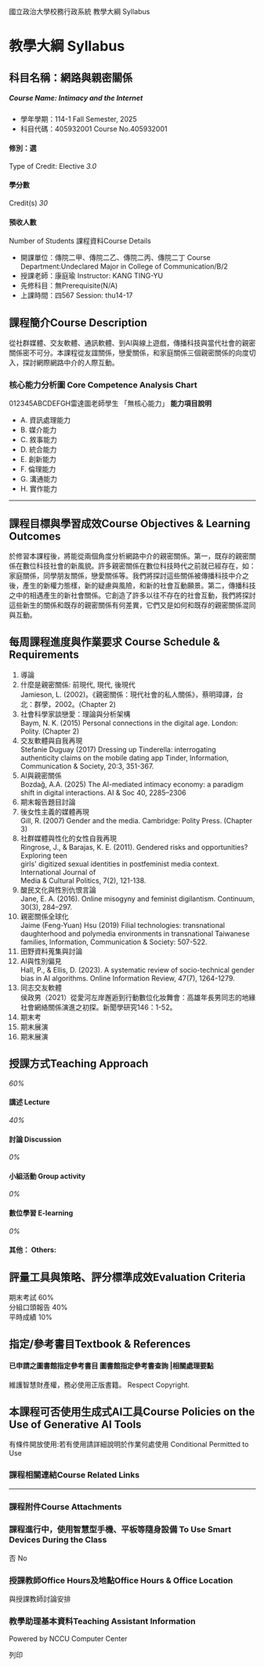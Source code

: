 國立政治大學校務行政系統 教學大綱 Syllabus
# 教學大綱 Syllabus
##  科目名稱：網路與親密關係
#####  Course Name: Intimacy and the Internet
  * 學年學期：114-1 Fall Semester, 2025 
  * 科目代碼：405932001 Course No.405932001


#### 修別：選
Type of Credit: Elective 
_3.0_
#### 學分數
Credit(s)
_30_
#### 預收人數
Number of Students
課程資料Course Details
  * 開課單位：傳院二甲、傳院二乙、傳院二丙、傳院二丁 Course Department:Undeclared Major in College of Communication/B/2 
  * 授課老師：康庭瑜 Instructor: KANG TING-YU 
  * 先修科目：無Prerequisite(N/A)
  * 上課時間：四567 Session: thu14-17


##  課程簡介Course Description
從社群媒體、交友軟體、通訊軟體、到AI與線上遊戲，傳播科技與當代社會的親密關係密不可分。本課程從友誼關係，戀愛關係，和家庭關係三個親密關係的向度切入，探討網際網路中介的人際互動。
  

###  核心能力分析圖 Core Competence Analysis Chart
012345ABCDEFGH雷達圖老師學生
「無核心能力」 
**能力項目說明**
  * A. 資訊處理能力
  * B. 媒介能力
  * C. 敘事能力
  * D. 統合能力
  * E. 創新能力
  * F. 倫理能力
  * G. 溝通能力
  * H. 實作能力


* * *
##  課程目標與學習成效Course Objectives & Learning Outcomes 
於修習本課程後，將能從兩個角度分析網路中介的親密關係。第一，既存的親密關係在數位科技社會的新風貌。許多親密關係在數位科技時代之前就已經存在，如：家庭關係，同學朋友關係，戀愛關係等。我們將探討這些關係被傳播科技中介之後，產生的新權力態樣，新的疑慮與風險，和新的社會互動願景。第二，傳播科技之中的相遇產生的新社會關係。它創造了許多以往不存在的社會互動，我們將探討這些新生的關係和既存的親密關係有何差異，它們又是如何和既存的親密關係混同與互動。
##  每周課程進度與作業要求 Course Schedule & Requirements
1. 導論
2. 什麼是親密關係: 前現代, 現代, 後現代  
Jamieson, L. (2002)。《親密關係：現代社會的私人關係》，蔡明璋譯，台北：群學，2002。(Chapter 2)
3. 社會科學家談戀愛：理論與分析架構  
Baym, N. K. (2015) Personal connections in the digital age. London: Polity. (Chapter 2)
4. 交友軟體與自我再現  
Stefanie Duguay (2017) Dressing up Tinderella: interrogating authenticity claims on the mobile dating app Tinder, Information, Communication & Society, 20:3, 351-367.
5. AI與親密關係  
Bozdağ, A.A. (2025) The AI-mediated intimacy economy: a paradigm shift in digital interactions. AI & Soc 40, 2285–2306 
6. 期末報告題目討論
7. 後女性主義的媒體再現   
Gill, R. (2007) Gender and the media. Cambridge: Polity Press. (Chapter 3)
8. 社群媒體與性化的女性自我再現  
Ringrose, J., & Barajas, K. E. (2011). Gendered risks and opportunities? Exploring teen   
girls' digitized sexual identities in postfeminist media context. International Journal of   
Media & Cultural Politics, 7(2), 121-138.
9. 酸民文化與性別仇恨言論  
Jane, E. A. (2016). Online misogyny and feminist digilantism. Continuum, 30(3), 284–297. 
10. 親密關係全球化  
Jaime (Feng-Yuan) Hsu (2019) Filial technologies: transnational daughterhood and polymedia environments in transnational Taiwanese families, Information, Communication & Society: 507-522.
11. 田野資料蒐集與討論
12. AI與性別偏見  
Hall, P., & Ellis, D. (2023). A systematic review of socio-technical gender bias in AI algorithms. Online Information Review, 47(7), 1264-1279.
13. 同志交友軟體  
侯政男（2021）從愛河左岸邂逅到行動數位化妝舞會：高雄年長男同志的地緣社會網絡關係演進之初探。新聞學研究146：1-52。
14. 期末考
15. 期末展演
16. 期末展演  

##  授課方式Teaching Approach
_60%_
####  講述 Lecture
_40%_
####  討論 Discussion
_0%_
####  小組活動 Group activity
_0%_
####  數位學習 E-learning
_0%_
####  其他： Others:
##  評量工具與策略、評分標準成效Evaluation Criteria
期末考試 60%  
分組口頭報告 40%  
平時成績 10%  

##  指定/參考書目Textbook & References
####  已申請之圖書館指定參考書目  圖書館指定參考書查詢 |相關處理要點
維護智慧財產權，務必使用正版書籍。 Respect Copyright.
##  本課程可否使用生成式AI工具Course Policies on the Use of Generative AI Tools
有條件開放使用:若有使用請詳細說明於作業何處使用 Conditional Permitted to Use 
###  課程相關連結Course Related Links
* * *
###  課程附件Course Attachments
###  課程進行中，使用智慧型手機、平板等隨身設備 To Use Smart Devices During the Class
否  No
###  授課教師Office Hours及地點Office Hours & Office Location
與授課教師討論安排
###  教學助理基本資料Teaching Assistant Information
Powered by NCCU Computer Center
  
列印
